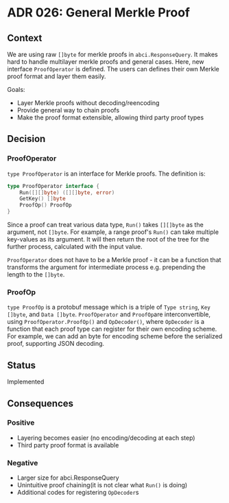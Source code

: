 # ADR 026: General Merkle Proof

## Context

We are using raw `[]byte` for merkle proofs in `abci.ResponseQuery`. It makes hard to handle multilayer merkle proofs and general cases. Here, new interface `ProofOperator` is defined. The users can defines their own Merkle proof format and layer them easily.

Goals:
- Layer Merkle proofs without decoding/reencoding
- Provide general way to chain proofs
- Make the proof format extensible, allowing third party proof types

## Decision

### ProofOperator

`type ProofOperator` is an interface for Merkle proofs. The definition is:

```go
type ProofOperator interface {
    Run([][]byte) ([][]byte, error)
    GetKey() []byte
    ProofOp() ProofOp
}
```

Since a proof can treat various data type, `Run()` takes `[][]byte` as the argument, not `[]byte`. For example, a range proof's `Run()` can take multiple key-values as its argument. It will then return the root of the tree for the further process, calculated with the input value.

`ProofOperator` does not have to be a Merkle proof - it can be a function that transforms the argument for intermediate process e.g. prepending the length to the `[]byte`.

### ProofOp

`type ProofOp` is a protobuf message which is a triple of `Type string`, `Key []byte`, and `Data []byte`. `ProofOperator` and `ProofOp`are interconvertible, using `ProofOperator.ProofOp()` and `OpDecoder()`, where `OpDecoder` is a function that each proof type can register for their own encoding scheme. For example, we can add an byte for encoding scheme before the serialized proof, supporting JSON decoding.

## Status

Implemented

## Consequences

### Positive

- Layering becomes easier (no encoding/decoding at each step)
- Third party proof format is available

### Negative

- Larger size for abci.ResponseQuery
- Unintuitive proof chaining(it is not clear what `Run()` is doing)
- Additional codes for registering `OpDecoder`s

